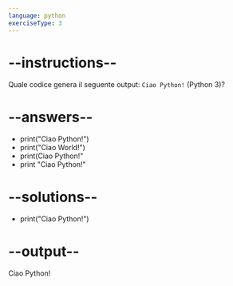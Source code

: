 ```yaml
---
language: python
exerciseType: 3
---
```


# --instructions--

Quale codice genera il seguente output: `Ciao Python!` (Python 3)?

# --answers--

- print("Ciao Python!")
- print("Ciao World!")
- print(Ciao Python!"
- print "Ciao Python!"

# --solutions--

- print("Ciao Python!")
# --output--

Ciao Python!
